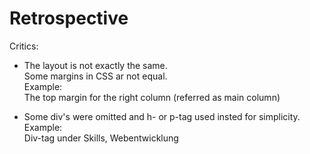 # Retrospective 

Critics:
- The layout is not exactly the same. <br>
    Some margins in CSS ar not equal. <br>
    Example: <br>
    The top margin for the right column (referred as main column)

- Some div's were omitted and h- or p-tag used insted for simplicity. <br>
    Example: <br>
    Div-tag under Skills, Webentwicklung 
